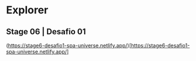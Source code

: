 # Explorer
## Stage 06 | Desafio 01
(https://stage6-desafio1-spa-universe.netlify.app/)[https://stage6-desafio1-spa-universe.netlify.app/]
